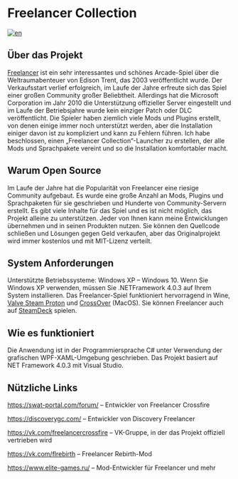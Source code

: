 # Freelancer Collection
[![en](https://img.shields.io/badge/lang-en-red.svg)](https://github.com/TrainzCity/FreelancerCollection/blob/main/README.en.md)

## Über das Projekt
[Freelancer](https://de.wikipedia.org/wiki/Freelancer_(Computerspiel)) ist ein sehr interessantes und schönes Arcade-Spiel über die Weltraumabenteuer von Edison Trent, das 2003 veröffentlicht wurde. Der Verkaufsstart verlief erfolgreich, im Laufe der Jahre erfreute sich das Spiel einer großen Community großer Beliebtheit. Allerdings hat die Microsoft Corporation im Jahr 2010 die Unterstützung offizieller Server eingestellt und im Laufe der Betriebsjahre wurde kein einziger Patch oder DLC veröffentlicht. Die Spieler haben ziemlich viele Mods und Plugins erstellt, von denen einige immer noch unterstützt werden, aber die Installation einiger davon ist zu kompliziert und kann zu Fehlern führen. Ich habe beschlossen, einen „Freelancer Collection“-Launcher zu erstellen, der alle Mods und Sprachpakete vereint und so die Installation komfortabler macht.

## Warum Open Source
Im Laufe der Jahre hat die Popularität von Freelancer eine riesige Community aufgebaut. Es wurde eine große Anzahl an Mods, Plugins und Sprachpaketen für sie geschrieben und Hunderte von Community-Servern erstellt. Es gibt viele Inhalte für das Spiel und es ist nicht möglich, das Projekt alleine zu unterstützen. Jeder von Ihnen kann meine Entwicklungen übernehmen und in seinen Produkten nutzen. Sie können den Quellcode schließen und Lösungen gegen Geld verkaufen, aber das Originalprojekt wird immer kostenlos und mit MIT-Lizenz verteilt.

## System Anforderungen
Unterstützte Betriebssysteme: Windows XP – Windows 10. Wenn Sie Windows XP verwenden, müssen Sie .NETFramework 4.0.3 auf Ihrem System installieren. Das Freelancer-Spiel funktioniert hervorragend in Wine, [Valve Steam Proton](https://github.com/ValveSoftware/Proton) und [CrossOver](https://www.codeweavers.com/crossover/) (MacOS). Sie können Freelancer auch auf [SteamDeck](https://www.steamdeck.com/de/) spielen.

## Wie es funktioniert
Die Anwendung ist in der Programmiersprache C# unter Verwendung der grafischen WPF-XAML-Umgebung geschrieben. Das Projekt basiert auf NET Framework 4.0.3 mit Visual Studio.

## Nützliche Links
https://swat-portal.com/forum/ – Entwickler von Freelancer Crossfire

https://discoverygc.com/ – Entwickler von Discovery Freelancer

https://vk.com/freelancercrossfire – VK-Gruppe, in der das Projekt offiziell vertrieben wird

https://vk.com/flrebirth – Freelancer Rebirth-Mod

https://www.elite-games.ru/ – Mod-Entwickler für Freelancer und mehr

